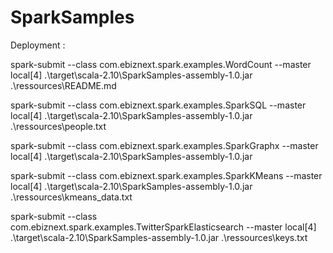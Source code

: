 SparkSamples
============

Deployment :

spark-submit --class com.ebiznext.spark.examples.WordCount --master local[4] .\target\scala-2.10\SparkSamples-assembly-1.0.jar .\ressources\README.md

spark-submit --class com.ebiznext.spark.examples.SparkSQL --master local[4] .\target\scala-2.10\SparkSamples-assembly-1.0.jar .\ressources\people.txt

spark-submit --class com.ebiznext.spark.examples.SparkGraphx --master local[4] .\target\scala-2.10\SparkSamples-assembly-1.0.jar

spark-submit --class com.ebiznext.spark.examples.SparkKMeans --master local[4] .\target\scala-2.10\SparkSamples-assembly-1.0.jar .\ressources\kmeans_data.txt

spark-submit --class com.ebiznext.spark.examples.TwitterSparkElasticsearch --master local[4] .\target\scala-2.10\SparkSamples-assembly-1.0.jar .\ressources\keys.txt